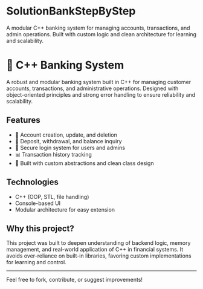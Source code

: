 # SolutionBankStepByStep
A modular C++ banking system for managing accounts, transactions, and admin operations. Built with custom logic and clean architecture for learning and scalability.


# 🏦 C++ Banking System

A robust and modular banking system built in C++ for managing customer accounts, transactions, and administrative operations. Designed with object-oriented principles and strong error handling to ensure reliability and scalability.

## Features
- 🧾 Account creation, update, and deletion
- 💸 Deposit, withdrawal, and balance inquiry
- 🔐 Secure login system for users and admins
- 📊 Transaction history tracking
- 🧠 Built with custom abstractions and clean class design

## Technologies
- C++ (OOP, STL, file handling)
- Console-based UI
- Modular architecture for easy extension

## Why this project?
This project was built to deepen understanding of backend logic, memory management, and real-world application of C++ in financial systems. It avoids over-reliance on built-in libraries, favoring custom implementations for learning and control.

---

Feel free to fork, contribute, or suggest improvements!
